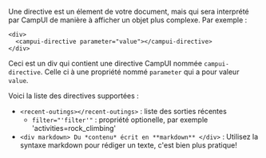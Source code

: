 Une directive est un élement de votre document, mais qui sera interprété par CampUI de manière à afficher un objet plus complexe. Par exemple :

```
<div>
  <campui-directive parameter="value"></campui-directive>
</div>
```

Ceci est un div qui contient une directive CampUI nommée `campui-directive`. Celle ci à une propriété nommé `parameter` qui a pour valeur `value`.

Voici la liste des directives supportées :

* `<recent-outings></recent-outings>` : liste des sorties récentes
  * `filter="'filter'"` : propriété optionelle, par exemple 'activities=rock_climbing'
* `<div markdown> Du *contenu* écrit en **markdown** </div>` : Utilisez la syntaxe markdown pour rédiger un texte, c'est bien plus pratique!

